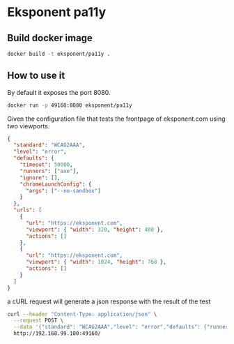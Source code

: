 # Eksponent pa11y #

## Build docker image ##

````bash
docker build -t eksponent/pa11y .
````

## How to use it ##

By default it exposes the port 8080.

````bash
docker run -p 49160:8080 eksponent/pa11y
````

Given the configuration file that tests the frontpage of eksponent.com using two viewports.  

```json
{
  "standard": "WCAG2AAA",
  "level": "error",
  "defaults": {
    "timeout": 50000,
    "runners": ["axe"],
    "ignore": [],
    "chromeLaunchConfig": {
      "args": ["--no-sandbox"]
    }
  },
  "urls": [
    {
      "url": "https://eksponent.com",
      "viewport": { "width": 320, "height": 480 },
      "actions": []
    },
    {
      "url": "https://eksponent.com",
      "viewport": { "width": 1024, "height": 768 },
      "actions": []
    }
  ]
}
```

a cURL request will generate a json response with the result of the test

```bash
curl --header "Content-Type: application/json" \
  --request POST \
  --data '{"standard": "WCAG2AAA","level": "error","defaults": {"runners": ["axe"], "timeout": 50000,"ignore": [],"chromeLaunchConfig": {"args": ["--no-sandbox"]}},"urls": [{"url": "https://eksponent.com","viewport": { "width": 320, "height": 480 },"actions": []},{"url": "https://eksponent.com","viewport": { "width": 1024, "height": 768 },"actions": []}]}' \
  http://192.168.99.100:49160/
```